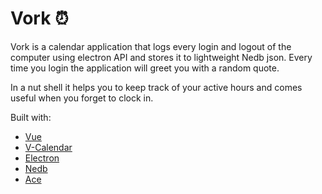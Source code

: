 # Vork ⏰

Vork is a calendar application that logs every login and logout of the computer using electron API and stores it to lightweight Nedb json.
Every time you login the application will greet you with a random quote.

In a nut shell it helps you to keep track of your active hours and comes useful when you forget to clock in.



Built with:
- [Vue](https://vuejs.org/)
- [V-Calendar](https://vcalendar.io/)
- [Electron](https://www.electronjs.org/)
- [Nedb](https://github.com/louischatriot/nedb)
- [Ace](https://github.com/ajaxorg/ace)